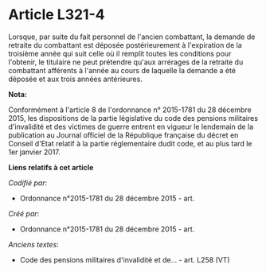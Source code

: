 # Article L321-4

Lorsque, par suite du fait personnel de l'ancien combattant, la demande de retraite du combattant est déposée postérieurement
à l'expiration de la troisième année qui suit celle où il remplit toutes les conditions pour l'obtenir, le titulaire ne peut
prétendre qu'aux arrérages de la retraite du combattant afférents à l'année au cours de laquelle la demande a été déposée et
aux trois années antérieures.

**Nota:**

Conformément à l'article 8 de l'ordonnance n° 2015-1781 du 28 décembre 2015, les dispositions de la partie législative du
code des pensions militaires d'invalidité et des victimes de guerre entrent en vigueur le lendemain de la publication au
Journal officiel de la République française du décret en Conseil d'Etat relatif à la partie réglementaire dudit code, et au
plus tard le 1er janvier 2017.

**Liens relatifs à cet article**

_Codifié par_:

  - Ordonnance n°2015-1781 du 28 décembre 2015 - art.

_Créé par_:

  - Ordonnance n°2015-1781 du 28 décembre 2015 - art.

_Anciens textes_:

  - Code des pensions militaires d'invalidité et de... - art. L258 (VT)
